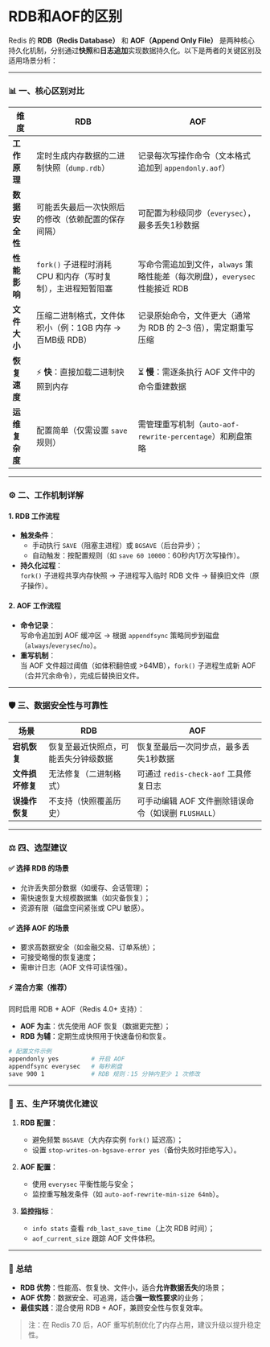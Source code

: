# RDB和AOF的区别
Redis 的 **RDB（Redis Database）** 和 **AOF（Append Only File）** 是两种核心持久化机制，分别通过**快照**和**日志追加**实现数据持久化。以下是两者的关键区别及适用场景分析：

---

### 📊 **一、核心区别对比**
| **维度**         | **RDB**                          | **AOF**                          |
|------------------|----------------------------------|----------------------------------|
| **工作原理**      | 定时生成内存数据的二进制快照（`dump.rdb`） | 记录每次写操作命令（文本格式追加到 `appendonly.aof`） |
| **数据安全性**    | 可能丢失最后一次快照后的修改（依赖配置的保存间隔） | 可配置为秒级同步（`everysec`），最多丢失1秒数据 |
| **性能影响**      | `fork()` 子进程时消耗 CPU 和内存（写时复制），主进程短暂阻塞 | 写命令需追加到文件，`always` 策略性能差（每次刷盘），`everysec` 性能接近 RDB |
| **文件大小**      | 压缩二进制格式，文件体积小（例：1GB 内存 → 百MB级 RDB） | 记录原始命令，文件更大（通常为 RDB 的 2–3 倍），需定期重写压缩 |
| **恢复速度**      | ⚡️ **快**：直接加载二进制快照到内存 | ⏳ **慢**：需逐条执行 AOF 文件中的命令重建数据 |
| **运维复杂度**    | 配置简单（仅需设置 `save` 规则） | 需管理重写机制（`auto-aof-rewrite-percentage`）和刷盘策略 |

---

### ⚙️ **二、工作机制详解**
#### **1. RDB 工作流程**  
- **触发条件**：  
  - 手动执行 `SAVE`（阻塞主进程）或 `BGSAVE`（后台异步）；  
  - 自动触发：按配置规则（如 `save 60 10000`：60秒内1万次写操作）。  
- **持久化过程**：  
  `fork()` 子进程共享内存快照 → 子进程写入临时 RDB 文件 → 替换旧文件（原子操作）。

#### **2. AOF 工作流程**  
- **命令记录**：  
  写命令追加到 AOF 缓冲区 → 根据 `appendfsync` 策略同步到磁盘（`always`/`everysec`/`no`）。  
- **重写机制**：  
  当 AOF 文件超过阈值（如体积翻倍或 >64MB），`fork()` 子进程生成新 AOF（合并冗余命令），完成后替换旧文件。

---

### 🛡️ **三、数据安全性与可靠性**
| **场景**               | **RDB**                                | **AOF**                                |
|------------------------|----------------------------------------|----------------------------------------|
| **宕机恢复**           | 恢复至最近快照点，可能丢失分钟级数据     | 恢复至最后一次同步点，最多丢失1秒数据 |
| **文件损坏修复**       | 无法修复（二进制格式）                 | 可通过 `redis-check-aof` 工具修复日志 |
| **误操作恢复**         | 不支持（快照覆盖历史）                 | 可手动编辑 AOF 文件删除错误命令（如误删 `FLUSHALL`） |

---

### ⚖️ **四、选型建议**
#### ✅ **选择 RDB 的场景**  
- 允许丢失部分数据（如缓存、会话管理）；  
- 需快速恢复大规模数据集（如灾备恢复）；  
- 资源有限（磁盘空间紧张或 CPU 敏感）。

#### ✅ **选择 AOF 的场景**  
- 要求高数据安全（如金融交易、订单系统）；  
- 可接受略慢的恢复速度；  
- 需审计日志（AOF 文件可读性强）。

#### ⚡️ **混合方案（推荐）**  
同时启用 RDB + AOF（Redis 4.0+ 支持）：  
- **AOF 为主**：优先使用 AOF 恢复（数据更完整）；  
- **RDB 为辅**：定期生成快照用于快速备份和恢复。  
```bash
# 配置文件示例
appendonly yes         # 开启 AOF
appendfsync everysec   # 每秒刷盘
save 900 1             # RDB 规则：15 分钟内至少 1 次修改
```

---

### 🔧 **五、生产环境优化建议**
1. **RDB 配置**：  
   - 避免频繁 `BGSAVE`（大内存实例 `fork()` 延迟高）；  
   - 设置 `stop-writes-on-bgsave-error yes`（备份失败时拒绝写入）。  

2. **AOF 配置**：  
   - 使用 `everysec` 平衡性能与安全；  
   - 监控重写触发条件（如 `auto-aof-rewrite-min-size 64mb`）。  

3. **监控指标**：  
   - `info stats` 查看 `rdb_last_save_time`（上次 RDB 时间）；  
   - `aof_current_size` 跟踪 AOF 文件体积。

---

### 💎 **总结**
- **RDB 优势**：性能高、恢复快、文件小，适合**允许数据丢失**的场景；  
- **AOF 优势**：数据安全、可追溯，适合**强一致性要求**的业务；  
- **最佳实践**：混合使用 RDB + AOF，兼顾安全性与恢复效率。  

> 注：在 Redis 7.0 后，AOF 重写机制优化了内存占用，建议升级以提升稳定性。